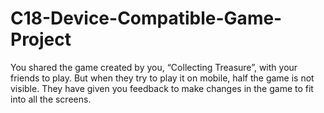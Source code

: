 # C18-Device-Compatible-Game-Project
You shared the game created by you, “Collecting Treasure”, with your friends to play. But when they try to play it on mobile, half the game is not visible. They have given you feedback to make changes in the game to fit into all the screens.
